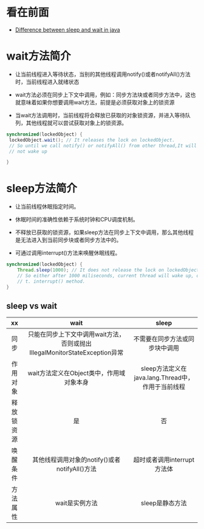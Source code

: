 看在前面
====
* <a href="https://java2blog.com/difference-between-sleep-and-wait-in/">Difference between sleep and wait in java</a>

wait方法简介
====

* 让当前线程进入等待状态，当别的其他线程调用notify()或者notifyAll()方法时，当前线程进入就绪状态

* wait方法必须在同步上下文中调用，例如：同步方法块或者同步方法中，这也就意味着如果你想要调用wait方法，前提是必须获取对象上的锁资源

* 当wait方法调用时，当前线程将会释放已获取的对象锁资源，并进入等待队列，其他线程就可以尝试获取对象上的锁资源。

```java
synchronized(lockedObject) {   
 lockedObject.wait(); // It releases the lock on lockedObject.
 // So until we call notify() or notifyAll() from other thread,It will
 // not wake up

}
```

sleep方法简介
====

* 让当前线程休眠指定时间。

* 休眠时间的准确性依赖于系统时钟和CPU调度机制。

* 不释放已获取的锁资源，如果sleep方法在同步上下文中调用，那么其他线程是无法进入到当前同步块或者同步方法中的。

* 可通过调用interrupt()方法来唤醒休眠线程。

```java
synchronized(lockedObject) {   
    Thread.sleep(1000); // It does not release the lock on lockedObject.
    // So either after 1000 miliseconds, current thread will wake up, or after we call 
    // t. interrupt() method.
}
```

sleep vs wait
-----

|     xx    | wait    |   sleep    |  
| :------:   | :-------:   | :-------:   | 
| 同步        | 只能在同步上下文中调用wait方法，否则或抛出IllegalMonitorStateException异常      |   不需要在同步方法或同步块中调用      |   
| 作用对象        | wait方法定义在Object类中，作用域对象本身      |   sleep方法定义在java.lang.Thread中，作用于当前线程      |   
| 释放锁资源        | 是      |   否      |   
| 唤醒条件       |其他线程调用对象的notify()或者notifyAll()方法      |    超时或者调用interrupt方法体      |
| 方法属性        | wait是实例方法      |   sleep是静态方法      | 
